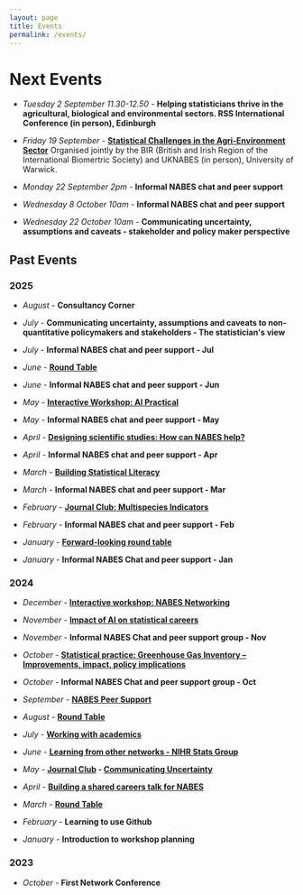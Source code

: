 ```yaml
---
layout: page
title: Events
permalink: /events/
---
```


# Next Events

* _Tuesday 2 September 11.30-12.50 -_ **Helping statisticians thrive in the agricultural, biological and environmental sectors. RSS International Conference (in person), Edinburgh**

* _Friday 19 September -_ **[Statistical Challenges in the Agri-Environment Sector](https://warwick.ac.uk/fac/sci/statistics/news/agri-environment-event2025/)** Organised jointly by the BIR (British and Irish Region of the International Biomertric Society) and UKNABES (in person), University of Warwick.
  
* _Monday 22 September 2pm -_ **Informal NABES chat and peer support**

* _Wednesday 8 October 10am -_ **Informal NABES chat and peer support**

* _Wednesday 22 October 10am -_ **Communicating uncertainty, assumptions and caveats  - stakeholder and policy maker perspective**


## Past Events  

### 2025

* _August -_ **Consultancy Corner**

* _July -_ **Communicating uncertainty, assumptions and caveats to non-quantitative policymakers and stakeholders - The statistician's view**
* _July -_ **Informal NABES chat and peer support - Jul**

* _June -_ **[Round Table](_posts/2025-06-11-Workshop-2025-June.md)**
* _June -_ **Informal NABES chat and peer support - Jun**

* _May -_ **[Interactive Workshop: AI Practical](https://uk-nabes.github.io/news/2025/05/12/Workshop-2025-May.html)**
* _May -_ **Informal NABES chat and peer support - May**

*	_April -_ **[Designing scientific studies: How can NABES help?](_posts/2025-04-09-Workshop-2025-April.md)**
* _April -_ **Informal NABES chat and peer support - Apr**

*	_March -_ **[Building Statistical Literacy](_posts/2025-03-17-Workshop-2025-March.md)**
* _March -_ **Informal NABES chat and peer support - Mar**

* _February -_ **[Journal Club: Multispecies Indicators](_posts/2025-02-12-Workshop-2025-February.md)**
*	_February -_ **Informal NABES chat and peer support - Feb**

* _January -_ **[Forward-looking round table](_posts/2025-01-31-Workshop-2025-January.markdown)**
* _January -_  **Informal NABES Chat and peer support - Jan**



### 2024

* _December -_ **[Interactive workshop: NABES Networking](_posts/2024-12-11-Workshop-2024-December.md)**

* _November -_  **[Impact of AI on statistical careers](_posts/2024-11-18-Workshop-2024-November.md)**
* _November -_  **Informal NABES Chat and peer support group - Nov**

* _October -_  **[Statistical practice: Greenhouse Gas Inventory – Improvements, impact, policy implications](_posts/2024-10-16-Workshop-2024-October.md)**
* _October -_  **Informal NABES Chat and peer support group - Oct**
  
* _September -_  **[NABES Peer Support](_posts/2024-09-18-Workshop-2024-September.md)** 

* _August -_  **[Round Table](_posts/2024-08-12-Workshop-2024-August.md)**

* _July -_  **[Working with academics](_posts/2024-07-03-Workshop-2024-July.md)** 

* _June -_ **[Learning from other networks - NIHR Stats Group](_posts/2024-06-22-Workshop-2024-June.md)**

* _May -_ **[Journal Club](_posts/2024-05-22-Workshop-2024-May.md) -  [Communicating Uncertainty](https://www.sciencedirect.com/science/article/pii/S2211675322000161)**

* _April -_ **[Building a shared careers talk for NABES](_posts/2024-05-05-Workshop-2024-April.md)**
  
* _March -_ **[Round Table](_posts/2024-03-31-Workshop-2024-March.markdown)**

* _February -_  **Learning to use Github**

* _January -_  **Introduction to workshop planning**

### 2023 
* _October -_  **First Network Conference**
